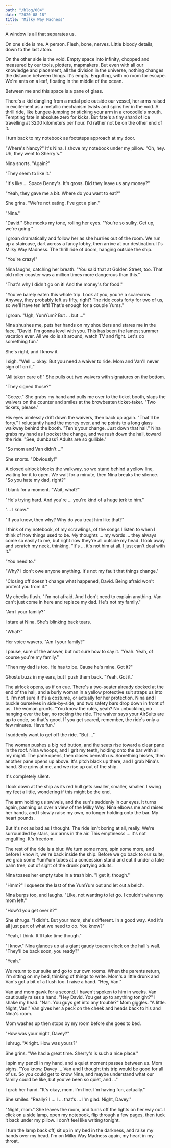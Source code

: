 ```yaml
---
path: "/blog/004"
date: "2020-08-18"
title: "Milky Way Madness"
---
```


A window is all that separates us.

On one side is me. A person. Flesh, bone, nerves. Little bloody details, down to the last atom.

On the other side is the void. Empty space into infinity, chopped and measured by our tools, plotters, mapmakers. But even with all our knowledge and placement, all the division in the universe, nothing changes the distance between things. It's empty. Engulfing, with no room for escape. We're ants on a leaf, floating in the middle of the ocean.

Between me and this space is a pane of glass.

There's a kid dangling from a metal pole outside our vessel, her arms raised in excitement as a metallic mechanism twists and spins her in the void. A thrill ride, like bungee-jumping or sticking your arm in a crocodile's mouth. Tempting fate in absolute zero for kicks. But fate's a tiny shard of ice travelling at 3200 kilometers per hour. I'd rather not be on the other end of it.

I turn back to my notebook as footsteps approach at my door.

"Where's Nancy?" It's Nina. I shove my notebook under my pillow. "Oh, hey. Uh, they went to Sherry's."

Nina snorts. "Again?"

"They seem to like it."

"It's like ... Space Denny's. It's gross. Did they leave us any money?"

"Yeah, they gave me a bit. Where do you want to eat?"

She grins. "We're not eating. I've got a plan."

"Nina."

"David." She mocks my tone, rolling her eyes. "You're so sulky. Get up, we're going."

I groan dramatically and follow her as she hurries out of the room. We run up a staircase, dart across a fancy lobby, then arrive at our destination. It's Milky Way Madness. The thrill ride of doom, hanging outside the ship.

"You're crazy!"

Nina laughs, catching her breath. "You said that at Golden Street, too. That old roller coaster was a million times more dangerous than this."

"That's why I didn't go on it! And the money's for food."

"You've barely eaten this whole trip. Look at you, you're a scarecrow. Anyway, they probably left us fifty, right? The ride costs forty for two of us, so we'll have ten left! That's enough for a couple Yums."

I groan. "Ugh, YumYum? But ... but ..."

Nina shushes me, puts her hands on my shoulders and stares me in the face. "David. I'm gonna level with you. This has been the lamest summer vacation ever. All we do is sit around, watch TV and fight. Let's do something fun."

She's right, and I know it.

I sigh. "Well ... okay. But you need a waiver to ride. Mom and Van'll never sign off on it."

"All taken care of!" She pulls out two waivers with signatures on the bottom.

"They signed those?"

"Geeze." She grabs my hand and pulls me over to the ticket booth, slaps the waivers on the counter and smiles at the browbeaten ticket-taker. "Two tickets, please."

His eyes aimlessly drift down the waivers, then back up again. "That'll be forty." I reluctantly hand the money over, and he points to a long glass walkway behind the booth. "Ten's your change. Just down that hall." Nina grabs my hand as I pocket the change, and we rush down the hall, toward the ride. "See, dumbass? Adults are so gullible."

"So mom and Van didn't ..."

She snorts. "Obviously!"

A closed airlock blocks the walkway, so we stand behind a yellow line, waiting for it to open. We wait for a minute, then Nina breaks the silence. "So you hate my dad, right?"

I blank for a moment. "Wait, what?"

"He's trying hard. And you're ... you're kind of a huge jerk to him."

"... I know."

"If you know, then why? Why do you treat him like that?"

I think of my notebook, of my scrawlings, of the songs I listen to when I think of how things used to be. My thoughts ... my words ... they always come so easily to me, but right now they're all outside my head. I look away and scratch my neck, thinking. "It's ... it's not him at all. I just can't deal with it."

"You need to."

"Why? I don't owe anyone anything. It's not my fault that things change."

"Closing off doesn't change what happened, David. Being afraid won't protect you from it."

My cheeks flush. "I'm not afraid. And I don't need to explain anything. Van can't just come in here and replace my dad. He's not my family."

"Am I your family?"

I stare at Nina. She's blinking back tears.

"What?"

Her voice wavers. "Am I your family?"

I pause, sure of the answer, but not sure how to say it. "Yeah. Yeah, of course you're my family."

"Then my dad is too. He has to be. Cause he's mine. Got it?"

Ghosts buzz in my ears, but I push them back. "Yeah. Got it."

The airlock opens, as if on cue. There's a two-seater already docked at the end of the hall, and a burly woman in a yellow protective suit straps us into it. I'm not sure if it's a costume, or actually for her protection. Nina and I buckle ourselves in side-by-side, and two safety bars drop down in front of us. The woman grunts. "You know the rules, yeah? No unbuckling, no hanging over the bar, no rocking the ride. The waiver says your AirSuits are up to code, so that's good. If you get scared, remember, the ride's only a few minutes. Have fun."

I suddenly want to get off the ride. "But ..."

The woman pushes a big red button, and the seats rise toward a clear pane in the roof. Nina whoops, and I grit my teeth, holding onto the bar with all my might. The pane opens, then closes beneath us. Something hisses, then another pane opens up above. It's pitch black up there, and I grab Nina's hand. She grins at me, and we rise up out of the ship.

It's completely silent.

I look down at the ship as its red hull gets smaller, smaller, smaller. I swing my feet a little, wondering if this might be the end.

The arm holding us swivels, and the sun's suddenly in our eyes. It turns again, panning us over a view of the Milky Way. Nina elbows me and raises her hands, and I slowly raise my own, no longer holding onto the bar. My heart pounds.

But it's not as bad as I thought. The ride isn't boring at all, really. We're surrounded by stars, our arms in the air. This emptinesss ... it's not engulfing. It's freedom.

The rest of the ride is a blur. We turn some more, spin some more, and before I know it, we're back inside the ship. Before we go back to our suite, we grab some YumYum tubes at a concession stand and eat it under a fake palm tree, out of sight of the drunk partying adults.

Nina tosses her empty tube in a trash bin. "I get it, though."

"Hmm?" I squeeze the last of the YumYum out and let out a belch.

Nina burps too, and laughs. "Like, not wanting to let go. I couldn't when my mom left."

"How'd you get over it?"

She shrugs. "I didn't. But your mom, she's different. In a good way. And it's all just part of what we need to do. You know?"

"Yeah, I think. It'll take time though."

"I know." Nina glances up at a giant gaudy toucan clock on the hall's wall. "They'll be back soon, you ready?"

"Yeah."

We return to our suite and go to our own rooms. When the parents return, I'm sitting on my bed, thinking of things to write. Mom's a little drunk and Van's got a bit of a flush too. I raise a hand. "Hey, Van."

Van and mom gawk for a second. I haven't spoken to him in weeks. Van cautiously raises a hand. "Hey David. You get up to anything tonight?" I shake my head. "Nah. You guys get into any trouble?" Mom giggles. "A little. Night, Van." Van gives her a peck on the cheek and heads back to his and Nina's room.

Mom washes up then stops by my room before she goes to bed.

"How was your night, Davey?"

I shrug. "Alright. How was yours?"

She grins. "We had a great time. Sherry's is such a nice place."

I spin my pencil in my hand, and a quiet moment passes between us. Mom sighs. "You know, Davey ... Van and I thought this trip would be good for all of us. So you could get to know Nina, and maybe understand what our family could be like, but you've been so quiet, and ..."

I grab her hand. "It's okay, mom. I'm fine. I'm having fun, actually."

She smiles. "Really? I ... I ... that's ... I'm glad. Night, Davey."

"Night, mom." She leaves the room, and turns off the lights on her way out. I click on a side lamp, open my notebook, flip through a few pages, then tuck it back under my pillow. I don't feel like writing tonight.

I turn the lamp back off, sit up in my bed in the darkness, and raise my hands over my head. I'm on Milky Way Madness again, my heart in my throat.
